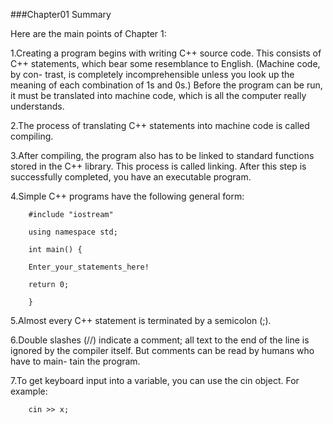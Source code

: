 ###Chapter01 Summary

Here are the main points of Chapter 1:

1.Creating a program begins with writing C++ source code. This consists of C++
statements, which bear some resemblance to English. (Machine code, by con-
trast, is completely incomprehensible unless you look up the meaning of each
combination of 1s and 0s.) Before the program can be run, it must be translated
into machine code, which is all the computer really understands.

2.The process of translating C++ statements into machine code is called compiling.

3.After compiling, the program also has to be linked to standard functions stored
in the C++ library. This process is called linking. After this step is successfully
completed, you have an executable program.

4.Simple C++ programs have the following general form:

        #include "iostream"
        
        using namespace std;
        
        int main() {
        
        Enter_your_statements_here!
        
        return 0;
        
        }
    
5.Almost every C++ statement is terminated by a semicolon (;).

6.Double slashes (//) indicate a comment; all text to the end of the line is ignored
by the compiler itself. But comments can be read by humans who have to main-
tain the program.

7.To get keyboard input into a variable, you can use the cin object. For example:

        cin >> x;

















